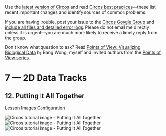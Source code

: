 Use the [latest version of Circos](/software/download/circos/) and read
[Circos best
practices](/documentation/tutorials/reference/best_practices/)—these list
recent important changes and identify sources of common problems.

If you are having trouble, post your issue to the [Circos Google
Group](https://groups.google.com/group/circos-data-visualization) and [include
all files and detailed error logs](/support/support/). Please do not email me
directly unless it is urgent—you are much more likely to receive a timely
reply from the group.

Don't know what question to ask? Read [Points of View: Visualizing Biological
Data](https://www.nature.com/nmeth/journal/v9/n12/full/nmeth.2258.html) by
Bang Wong, myself and invited authors from the [Points of View
series](https://mk.bcgsc.ca/pointsofview).

# 7 — 2D Data Tracks

## 12\. Putting It All Together

[Lesson](/documentation/tutorials/2d_tracks/stacking_tracks/lesson)
[Images](/documentation/tutorials/2d_tracks/stacking_tracks/images)
[Configuration](/documentation/tutorials/2d_tracks/stacking_tracks/configuration)

![Circos tutorial image - Putting It All
Together](/documentation/tutorials/2d_tracks/stacking_tracks/img/01.png)
![Circos tutorial image - Putting It All
Together](/documentation/tutorials/2d_tracks/stacking_tracks/img/02.png)
![Circos tutorial image - Putting It All
Together](/documentation/tutorials/2d_tracks/stacking_tracks/img/03.png)

